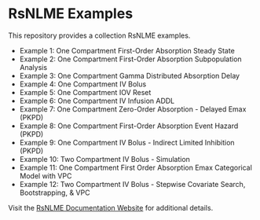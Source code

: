 # RsNLME Examples

This repository provides a collection RsNLME examples.

- Example 1: One Compartment First-Order Absorption Steady State
- Example 2: One Compartment First-Order Absorption Subpopulation Analysis
- Example 3: One Compartment Gamma Distributed Absorption Delay
- Example 4: One Compartment IV Bolus
- Example 5: One Compartment IOV Reset
- Example 6: One Compartment IV Infusion ADDL
- Example 7: One Compartment Zero-Order Absorption - Delayed Emax (PKPD)
- Example 8: One Compartment First-Order Absorption Event Hazard (PKPD)
- Example 9: One Compartment IV Bolus - Indirect Limited Inhibition (PKPD)
- Example 10: Two Compartment IV Bolus - Simulation
- Example 11: One Compartment First Order Absorption Emax Categorical Model with VPC
- Example 12: Two Compartment IV Bolus - Stepwise Covariate Search, Bootstrapping, & VPC

Visit the [RsNLME Documentation Website](https://certara.github.io/R-RsNLME/) for additional details.
